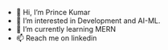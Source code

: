 - 👋 Hi, I’m Prince Kumar
- 👀 I’m interested in Development and AI-ML.
- 🌱 I’m currently learning MERN
- 📫 Reach me on linkedin

<!---
princekr14/princekr14 is a ✨ special ✨ repository because its `README.md` (this file) appears on your GitHub profile.
You can click the Preview link to take a look at your changes.
--->
